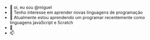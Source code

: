 - 👋 oi, eu sou @miguel
- 👀 Tenho interesse em aprender novas linguagens de programação
- 🌱 Atualmente estou aprendendo um programar recentemente como linguagens javaScript e Scratch
- 💞️ 
- 📫 

<!---
miguelgotchalkk/miguelgotchalkk is a ✨ special ✨ repository because its `README.md` (this file) appears on your GitHub profile.
You can click the Preview link to take a look at your changes.
--->
